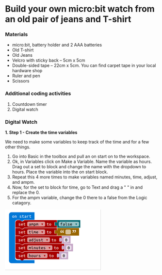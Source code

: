 # Build your own micro:bit watch from an old pair of jeans and T-shirt

### Materials
 - micro:bit, battery holder and 2 AAA batteries
 - Old T-shirt
 - Old Jeans
 - Velcro with sticky back – 5cm x 5cm
 - Double-sided tape – 22cm x 5cm. You can find carpet tape in your local hardware shop
 - Ruler and pen
 - Scissors


### Additional coding activities
1. Countdown timer
2. Digital watch


### Digital Watch

**1. Step 1 - Create the time variables**

We need to make some variables to keep track of the time and for a few other things.
1. Go into Basic in the toolbox and pull an on start on to the workspace.
2. Ok, in Variables click on Make a Variable. Name the variable as hours. Drag out a set to block and change the name with the dropdown to hours. Place the variable into the on start block.
3. Repeat this 4 more times to make variables named minutes, time, adjust, and ampm.
4. Now, for the set to block for time, go to Text and drag a " " in and replace the 0.
5. For the ampm variable, change the 0 there to a false from the Logic catagory.

![](step-1-pic.png)
